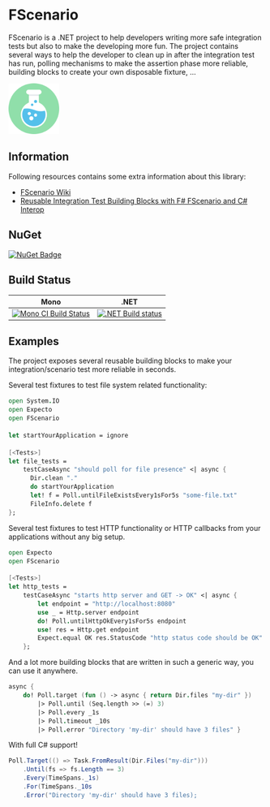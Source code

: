 # FScenario

FScenario is a .NET project to help developers writing more safe integration tests but also to make the developing more fun.
The project contains several ways to help the developer to clean up in after the integration test has run, polling mechanisms to make the assertion phase more reliable, building blocks to create your own disposable fixture, ...

<img src="/docsrc/files/img/logo.png" width=100 height=100 alt="logo" />

## Information

Following resources contains some extra information about this library:
* [FScenario Wiki](https://stijnmoreels.github.io/FScenario/)
* [Reusable Integration Test Building Blocks with F# FScenario and C# Interop](https://www.codit.eu/blog/reusable-integration-test-building-blocks-with-f-fscenario-and-c-interop/)

## NuGet

[![NuGet Badge](https://buildstats.info/nuget/fscenario)](https://www.nuget.org/packages/fscenario)

## Build Status

| Mono                                                                                                                                     | .NET                                                                                                                                                                              |
| ---------------------------------------------------------------------------------------------------------------------------------------- | --------------------------------------------------------------------------------------------------------------------------------------------------------------------------------- |
| [![Mono CI Build Status](https://img.shields.io/travis/stijnmoreels/FScenario/master.svg)](https://travis-ci.org/stijnmoreels/FScenario) | [![.NET Build status](https://ci.appveyor.com/api/projects/status/d95a93ywn48ldiss/branch/master?svg=true)](https://ci.appveyor.com/project/stijnmoreels/fscenario/branch/master) |

## Examples

The project exposes several reusable building blocks to make your integration/scenario test more reliable in seconds.

Several test fixtures to test file system related functionality:

```fsharp
open System.IO
open Expecto
open FScenario

let startYourApplication = ignore

[<Tests>]
let file_tests =
    testCaseAsync "should poll for file presence" <| async {
      Dir.clean "."
      do startYourApplication
      let! f = Poll.untilFileExistsEvery1sFor5s "some-file.txt"
      FileInfo.delete f
};
```

Several test fixtures to test HTTP functionality or HTTP callbacks from your applications without any big setup.

```fsharp
open Expecto
open FScenario

[<Tests>]
let http_tests =
    testCaseAsync "starts http server and GET -> OK" <| async {
        let endpoint = "http://localhost:8080"
        use _ = Http.server endpoint
        do! Poll.untilHttpOkEvery1sFor5s endpoint
        use! res = Http.get endpoint
        Expect.equal OK res.StatusCode "http status code should be OK"
    };
```

And a lot more building blocks that are written in such a generic way, you can use it anywhere.

```fsharp
async {
    do! Poll.target (fun () -> async { return Dir.files "my-dir" })
        |> Poll.until (Seq.length >> (=) 3)
        |> Poll.every _1s
        |> Poll.timeout _10s
        |> Poll.error "Directory 'my-dir' should have 3 files" }
```

With full C# support!

```csharp
Poll.Target(() => Task.FromResult(Dir.Files("my-dir")))
    .Until(fs => fs.Length == 3)
    .Every(TimeSpans._1s)
    .For(TimeSpans._10s
    .Error("Directory 'my-dir' should have 3 files);
```
